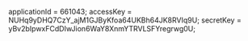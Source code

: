 applicationId = 661043;
accessKey = NUHq9yDHQ7CzY_ajM1GJByKfoa64UKBh64JK8RVIq9U;
secretKey = yBv2bIpwxFCdDIwJion6WaY8XnmYTRVLSFYregrwg0U;